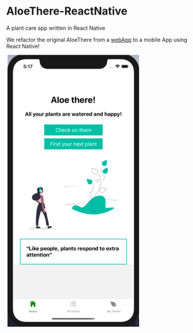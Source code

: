# AloeThere-ReactNative
A plant care app written in React Native

We refactor the original AloeThere from a [webApp](https://github.com/ParisQZhang/aloethere) to a mobile App using React Native!

![screenshot](images/Aloethere.png)
